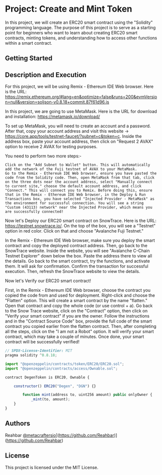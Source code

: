 # Project: Create and Mint Token

In this project, we will create an ERC20 smart contract using the "Solidity" programming language. The purpose of this project is to serve as a starting point for beginners who want to learn about creating ERC20 smart contracts, minting tokens, and understanding how to access other functions within a smart contract.

## Getting Started

## Description and Execution

For this project, we will be using Remix - Ethereum IDE Web browser. Here is the URL: https://remix.ethereum.org/#lang=en&optimize=false&runs=200&evmVersion=null&version=soljson-v0.8.18+commit.87f61d96.js

In this project, we are going to use MetaMask. Here is the URL for download and installation: https://metamask.io/download/

To set up MetaMask, you will need to create an account and a password. After that, copy your account address and visit this website -> https://core.app/tools/testnet-faucet/?subnet=c&token=c. Inside the address box, paste your account address, then click on "Request 2 AVAX" option to receive 2 AVAX for testing purposes.

You need to perform two more steps:-

    Click on the "Add Subnet to Wallet" button. This will automatically add the network of the Fuji testnet of AVAX to your MetaMask.
    Go to the Remix - Ethereum IDE Web browser, ensure you have pasted the code from the Solidity code. Then, open MetaMask from that tab, click on the three dots near the account address, select "Manually connect to current site," choose the default account address, and click "Connect." This will connect you to Remix. Before doing this, ensure that in the Remix - Ethereum IDE Web browser, in the Deploy & Run Transactions box, you have selected "Injected Provider - MetaMask" as the environment for successful connection. You will see a string "Custom (43113) network" near the Injected Provider, which means you are successfully connected!

Now let's Deploy our ERC20 smart contract on SnowTrace. Here is the URL: https://testnet.snowtrace.io/. On the top of the box, you will see a "Testnet" option in red color. Click on that and choose "Avalanche Fuji Testnet."

In the Remix - Ethereum IDE Web browser, make sure you deploy the smart contract and copy the deployed contract address. Then, go back to the SnowTrace website. Inside the website, you will see "Avalanche C-Chain Testnet Explorer" down below the box. Paste the address there to view all the details. Go back to the smart contract, try the functions, and activate them. It will ask for confirmation. Confirm the transaction for successful execution. Then, refresh the SnowTrace website to view the details.

Now let's Verify our ERC20 smart contract!

First, in the Remix - Ethereum IDE Web browser, choose the contract you copied the code from and used for deployment. Right-click and choose the "Flatten" option. This will create a smart contract by the name "flatten." Open that contract and copy the whole code (or use control + a). Go back to the Snow Trace website, click on the "Contract" option, then click on "Verify your smart contract" if you are the owner. Follow the instructions and in the "Contract Source Code" box, provide the full code of the smart contract you copied earlier from the flatten contract. Then, after completing all the steps, click on the "I am not a Robot" option. It will verify your smart contract, which may take a couple of minutes. Once done, your smart contract will be successfully verified!


```javascript
// SPDX-License-Identifier: MIT
pragma solidity ^0.8.18;

import "@openzeppelin/contracts/token/ERC20/ERC20.sol";
import "@openzeppelin/contracts/access/Ownable.sol";

contract DegenToken is ERC20, Ownable {

    constructor() ERC20("Degen", "DGN") {}

        function mint(address to, uint256 amount) public onlyOwner {
            _mint(to, amount);
    }
}
```

## Authors

Reahbar 
[@metacraftersio](https://twitter.com/metacraftersio)](https://github.com/Reahbar)](https://github.com/Reahbar)


## License

This project is licensed under the MIT License.
